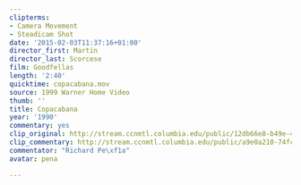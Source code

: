 ```yaml
---
clipterms:
- Camera Movement
- Steadicam Shot
date: '2015-02-03T11:37:16+01:00'
director_first: Martin
director_last: Scorcese
film: Goodfellas
length: '2:40'
quicktime: copacabana.mov
source: 1999 Warner Home Video
thumb: ''
title: Copacabana
year: '1990'
commentary: yes
clip_original: http://stream.ccnmtl.columbia.edu/public/12db66e8-b49e-4c94-bc6e-5bc97ece92f3-001_goodfellas_FLG-mp4-aac-480w-850kbps-ffmpeg.mp4
clip_commentary: http://stream.ccnmtl.columbia.edu/public/a9e0a210-74fc-4d2e-9ac7-fed53acc2b58-001_goodfellas_commentary_FLG-mp4-aac-480w-850kbps-ffmpeg.mp4
commentator: "Richard Pe\xf1a"
avatar: pena

---
```

